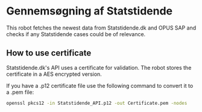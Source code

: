 # Gennemsøgning af Statstidende

This robot fetches the newest data from Statstidende.dk and OPUS SAP and checks if any Statstidende cases could be of relevance.

## How to use certificate

Statstidende.dk's API uses a certificate for validation.
The robot stores the certificate in a AES encrypted version.

If you have a .p12 certificate file use the following command to convert it to a .pem file:

```bash
openssl pkcs12 -in Statstidende_API.p12 -out Certificate.pem -nodes
```